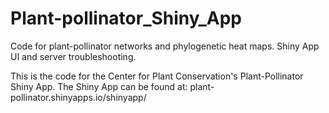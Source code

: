# Plant-pollinator_Shiny_App
Code for plant-pollinator networks and phylogenetic heat maps. Shiny App UI and server troubleshooting. 


This is the code for the Center for Plant Conservation's Plant-Pollinator Shiny App. The Shiny App can be found at:
plant-pollinator.shinyapps.io/shinyapp/

